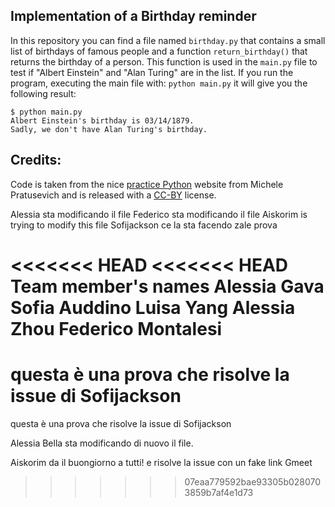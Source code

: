 ## Implementation of a Birthday reminder


In this repository you can find a file named ```birthday.py``` that contains a small list of birthdays of famous people and a function ```return_birthday()``` that returns the birthday of a person. This function is used in the ```main.py``` file to test if "Albert Einstein" and "Alan Turing" are in the list. If you run the program, executing the main file with: ```python main.py``` it will give you the following result:

```
$ python main.py
Albert Einstein's birthday is 03/14/1879.
Sadly, we don't have Alan Turing's birthday.
```


## Credits:

Code is taken from the nice [practice Python](https://www.practicepython.org/) website from Michele Pratusevich and is released with a [CC-BY](https://www.practicepython.org/about/) license.

Alessia sta modificando il file
Federico sta modificando il file
Aiskorim is trying to modify this file
Sofijackson ce la sta facendo
zale prova

<<<<<<< HEAD
<<<<<<< HEAD
Team member's names
Alessia Gava
Sofia Auddino
Luisa Yang
Alessia Zhou
Federico Montalesi
=======
questa è una prova che risolve la issue di Sofijackson
=======
questa è una prova che risolve la issue di Sofijackson

Alessia Bella sta modificando di nuovo il file.

Aiskorim da il buongiorno a tutti! e risolve la issue con un fake link Gmeet
>>>>>>> 07eaa779592bae93305b0280703859b7af4e1d73
